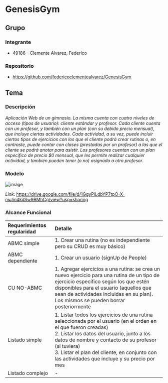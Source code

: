 # GenesisGym

## Grupo
### Integrante
* 49186 - Clemente Alvarez, Federico

### Repositorio
* https://github.com/federicoclementealvarez/GenesisGym


## Tema
### Descripción
*Aplicación Web de un gimnasio. La misma cuenta con cuatro niveles de acceso (tipos de usuario): cliente estándar y profesor. Cada cliente cuenta con un profesor, y también con un plan (con su debido precio mensual), que incluye ciertas actividades. Cada actividad, a su vez, puede incluir ciertos tipos de ejercicios con los que el cliente podrá crear rutinas o, en contraste, puede contar con clases (prestadas por un profesor) a las que el cliente se podrá anotar para asistir. Los profesores cuentan con un plan específico de precio $0 mensual, que les permite realizar cualquier actividad, y también pueden tener (o no) asignado a otro profesor.*


### Modelo
![image](https://github.com/federicoclementealvarez/GenesisGym/blob/main/readMeImages/Modelo%20de%20dominio%20Genesis%20Gym%20.png)

*Link*: https://drive.google.com/file/d/1GgyPlLdbYP7tpO-X-rwJm4kdSw9BMhCg/view?usp=sharing


### Alcance Funcional 

|Requerimientos regularidad|Detalle|
|:-|:-|
|ABMC simple|1. Crear una rutina (no es independiente pero su CRUD es muy básico)|
|ABMC dependiente|1. Crear un usuario (signUp de People)|
|CU NO-ABMC|1. Agregar ejercicios a una rutina: se crea un nuevo ejercicio para una rutina de un tipo de ejercicio específico según los que estén disponibles para el usuario (aquellos que sean de actividades incluidas en su plan). Los mismos se pueden borrar posteriormente|
|Listado simple|1. Listar todos los ejercicios de una rutina seleccionada por el usuario (en el orden en el que fueron creadas)<br>2. Listar los datos del usuario, junto a los datos de nombre y contacto de su profesor (si tuviera)<br>3. Listar el plan del cliente, en conjunto con las actividades que incluye y su precio por mes|
|Listado complejo|-|